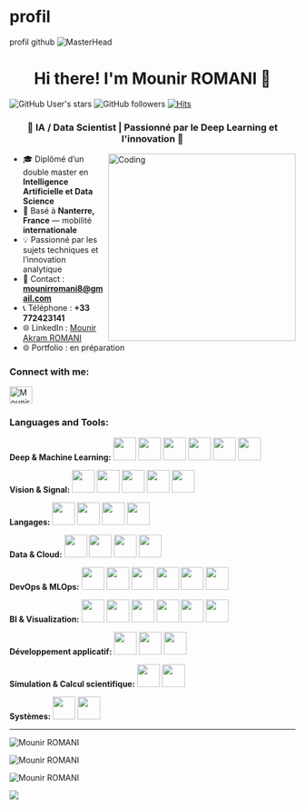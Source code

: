 # profil
profil github
![MasterHead](https://media.licdn.com/dms/image/v2/D4E16AQHLBUQaE4B8Aw/profile-displaybackgroundimage-shrink_350_1400/profile-displaybackgroundimage-shrink_350_1400/0/1726950363082?e=1742428800&v=beta&t=MEWLz4buEmQygMirrJG7u_3b3S0BEf2OJd7z2LHDDWo)

<h1 align="center">Hi there! I'm Mounir ROMANI 👋</h1>

![GitHub User's stars](https://img.shields.io/github/stars/Mounir-Romani?logo=trustpilot&logoColor=black&style=social)
![GitHub followers](https://img.shields.io/github/followers/Mounir-Romani?style=social)
[![Hits](https://hits.seeyoufarm.com/api/count/incr/badge.svg?url=https%3A%2F%2Fgithub.com%2FMounir-Romani&count_bg=%23A01212&title_bg=%23000000&icon=codeigniter.svg&icon_color=%23FFFFFF&title=hits&edge_flat=false)](https://hits.seeyoufarm.com)

<h3 align="center">🚀 IA / Data Scientist | Passionné par le Deep Learning et l'innovation 🚀</h3>

<img align="right" alt="Coding" width="330" src="https://i.pinimg.com/originals/81/17/8b/81178b47a8598f0c81c4799f2cdd4057.gif">

- 🎓 Diplômé d’un double master en **Intelligence Artificielle et Data Science**  
- 📌 Basé à **Nanterre, France** — mobilité **internationale**  
- 💡 Passionné par les sujets techniques et l’innovation analytique  
- 📧 Contact : **mounirromani8@gmail.com**  
- 📞 Téléphone : **+33 772423141**  
- 🌐 LinkedIn : [Mounir Akram ROMANI](https://www.linkedin.com/in/mounir-akram-romani-a81799250/)  
- 🌐 Portfolio : en préparation  

<h3 align="left">Connect with me:</h3>
<p align="left">
  <a href="https://linkedin.com/in/mounir-akram-romani-a81799250/" target="blank"><img align="center" src="https://raw.githubusercontent.com/rahuldkjain/github-profile-readme-generator/master/src/images/icons/Social/linked-in-alt.svg" alt="Mounir ROMANI" height="30" width="40" /></a>
</p>

<h3 align="left">Languages and Tools:</h3>
<p align="left">

<b>Deep & Machine Learning:</b> 
<img src="https://cdn.simpleicons.org/tensorflow" width="40" height="40"/> 
<img src="https://cdn.simpleicons.org/pytorch" width="40" height="40"/> 
<img src="https://cdn.simpleicons.org/keras" width="40" height="40"/> 
<img src="https://cdn.simpleicons.org/scikit-learn" width="40" height="40"/> 
<img src="https://cdn.simpleicons.org/huggingface" width="40" height="40"/> 
<img src="https://cdn.simpleicons.org/transformers" width="40" height="40"/> <br>

<b>Vision & Signal:</b> 
<img src="https://opencv.org/images/opencv-logo-white.png" width="40" height="40"/> 
<img src="https://pjreddie.com/media/files/yolo-black.png" width="40" height="40"/> 
<img src="https://upload.wikimedia.org/wikipedia/commons/3/38/U-net_structure.png" width="40" height="40"/> 
<img src="https://upload.wikimedia.org/wikipedia/commons/3/31/Scipy-logo.png" width="40" height="40"/> 
<img src="https://upload.wikimedia.org/wikipedia/commons/1/19/Librosa_logo.png" width="40" height="40"/> <br>

<b>Langages:</b> 
<img src="https://cdn.simpleicons.org/python" width="40" height="40"/> 
<img src="https://cdn.simpleicons.org/cplusplus" width="40" height="40"/> 
<img src="https://cdn.simpleicons.org/c" width="40" height="40"/> 
<img src="https://cdn.simpleicons.org/r" width="40" height="40"/> <br>

<b>Data & Cloud:</b> 
<img src="https://cdn.simpleicons.org/mysql" width="40" height="40"/> 
<img src="https://cdn.simpleicons.org/mongodb" width="40" height="40"/> 
<img src="https://cdn.simpleicons.org/aws" width="40" height="40"/> 
<img src="https://cdn.simpleicons.org/minio" width="40" height="40"/> <br>

<b>DevOps & MLOps:</b> 
<img src="https://cdn.simpleicons.org/git" width="40" height="40"/> 
<img src="https://cdn.simpleicons.org/docker" width="40" height="40"/> 
<img src="https://cdn.simpleicons.org/kubernetes" width="40" height="40"/> 
<img src="https://cdn.simpleicons.org/dvc" width="40" height="40"/> 
<img src="https://cdn.simpleicons.org/dagster" width="40" height="40"/> 
<img src="https://cdn.simpleicons.org/htcondor" width="40" height="40"/> <br>

<b>BI & Visualization:</b> 
<img src="https://cdn.simpleicons.org/powerbi" width="40" height="40"/> 
<img src="https://upload.wikimedia.org/wikipedia/commons/thumb/0/01/Created_with_Matplotlib-logo.svg/2048px-Created_with_Matplotlib-logo.svg.png" width="40" height="40"/> 
<img src="https://cdn.simpleicons.org/seaborn" width="40" height="40"/> 
<img src="https://cdn.simpleicons.org/plotly" width="40" height="40"/> 
<img src="https://cdn.simpleicons.org/pandas" width="40" height="40"/> 
<img src="https://cdn.simpleicons.org/numpy" width="40" height="40"/> <br>

<b>Développement applicatif:</b> 
<img src="https://cdn.simpleicons.org/streamlit" width="40" height="40"/> 
<img src="https://cdn.simpleicons.org/fastapi" width="40" height="40"/> 
<img src="https://cdn.simpleicons.org/qt" width="40" height="40"/> <br>

<b>Simulation & Calcul scientifique:</b> 
<img src="https://upload.wikimedia.org/wikipedia/commons/7/7a/COMSOL_Multiphysics_logo.png" width="40" height="40"/> 
<img src="https://upload.wikimedia.org/wikipedia/commons/7/79/ANSYS_logo.png" width="40" height="40"/> <br>

<b>Systèmes:</b> 
<img src="https://cdn.simpleicons.org/linux" width="40" height="40"/> 
<img src="https://cdn.simpleicons.org/windows" width="40" height="40"/>
</p>

<hr/>

<p><img src="https://github-profile-summary-cards.vercel.app/api/cards/profile-details?username=Mounir-Romani&theme=radical" alt="Mounir ROMANI" /></p>

<p><img src="https://github-readme-statsss-sigma.vercel.app/api?username=Mounir-Romani&show_icons=true&locale=en&theme=radical" alt="Mounir ROMANI" /></p>

<p><img src="https://github-readme-statsss-sigma.vercel.app/api/top-langs?username=Mounir-Romani&show_icons=true&locale=en&layout=compact&theme=radical" alt="Mounir ROMANI" /></p>

<p><img src="https://github-readme-streak-stats.herokuapp.com?user=Mounir-Romani&theme=radical" /></p>
